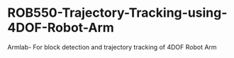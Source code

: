 # ROB550-Trajectory-Tracking-using-4DOF-Robot-Arm
Armlab- For block detection and trajectory tracking of 4DOF Robot Arm
